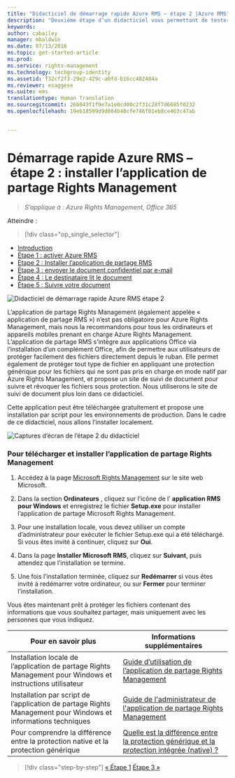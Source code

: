 ```yaml
---
title: "Didacticiel de démarrage rapide Azure RMS – étape 2 |Azure RMS"
description: "Deuxième étape d’un didacticiel vous permettant de tester rapidement Microsoft Azure Rights Management au sein de votre organisation en seulement 5 étapes qui devraient vous prendre moins de 15 minutes."
keywords: 
author: cabailey
manager: mbaldwin
ms.date: 07/13/2016
ms.topic: get-started-article
ms.prod: 
ms.service: rights-management
ms.technology: techgroup-identity
ms.assetid: f32cf2f3-29e2-429c-a0fd-b16cc482484a
ms.reviewer: esaggese
ms.suite: ems
translationtype: Human Translation
ms.sourcegitcommit: 26b043f1f9e7a1e0cd00c2f31c28f7d6685f0232
ms.openlocfilehash: 19eb18599d9d084b40cfe746f01eb8ce463c47ab


---
```




# Démarrage rapide Azure RMS – étape 2 : installer l’application de partage Rights Management

>*S’applique à : Azure Rights Management, Office 365*


Atteindre : 
> [!div class="op_single_selector"]
- [Introduction](quick-start-tutorial.md)
- [Étape 1 : activer Azure RMS](tutorial-step1.md)
- [Étape 2 : Installer l’application de partage RMS](tutorial-step2.md)
- [Étape 3 : envoyer le document confidentiel par e-mail](tutorial-step3.md)
- [Étape 4 : Le destinataire lit le document](tutorial-step4.md)
- [Étape 5 : Suivre votre document](tutorial-step5.md)


![Didacticiel de démarrage rapide Azure RMS étape 2](../media/AzRMS_QuickStartSteps2.PNG)

L’application de partage Rights Management (également appelée « application de partage RMS ») n’est pas obligatoire pour Azure Rights Management, mais nous la recommandons pour tous les ordinateurs et appareils mobiles prenant en charge Azure Rights Management. L’application de partage RMS s’intègre aux applications Office via l’installation d’un complément Office, afin de permettre aux utilisateurs de protéger facilement des fichiers directement depuis le ruban. Elle permet également de protéger tout type de fichier en appliquant une protection générique pour les fichiers qui ne sont pas pris en charge en mode natif par Azure Rights Management, et propose un site de suivi de document pour suivre et révoquer les fichiers sous protection. Nous utiliserons le site de suivi de document plus loin dans ce didacticiel.

Cette application peut être téléchargée gratuitement et propose une installation par script pour les environnements de production. Dans le cadre de ce didacticiel, nous allons l’installer localement.

![Captures d’écran de l’étape 2 du didacticiel](../media/AzRMS_Tutorial_2_Screenshots.png)

### Pour télécharger et installer l’application de partage Rights Management

1.  Accédez à la page [Microsoft Rights Management](http://go.microsoft.com/fwlink/?LinkId=303970) sur le site web Microsoft.

2.  Dans la section **Ordinateurs** , cliquez sur l’icône de l’ **application RMS pour Windows** et enregistrez le fichier **Setup.exe** pour installer l’application de partage Microsoft Rights Management.

3.  Pour une installation locale, vous devez utiliser un compte d’administrateur pour exécuter le fichier Setup.exe qui a été téléchargé. Si vous êtes invité à continuer, cliquez sur **Oui**.

4.  Dans la page **Installer Microsoft RMS**, cliquez sur **Suivant**, puis attendez que l’installation se termine.

5.  Une fois l’installation terminée, cliquez sur **Redémarrer** si vous êtes invité à redémarrer votre ordinateur, ou sur  **Fermer** pour terminer l’installation.

Vous êtes maintenant prêt à protéger les fichiers contenant des informations que vous souhaitez partager, mais uniquement avec les personnes que vous indiquez.

|Pour en savoir plus|Informations supplémentaires|
|--------------------------------|--------------------------|
|Installation locale de l’application de partage Rights Management pour Windows et instructions utilisateur|[Guide d’utilisation de l’application de partage Rights Management](../rms-client/sharing-app-user-guide.md)|
|Installation par script de l’application de partage Rights Management pour Windows et informations techniques|[Guide de l'administrateur de l'application de partage Rights Management](../rms-client/sharing-app-admin-guide.md)|
|Pour comprendre la différence entre la protection native et la protection générique|[Quelle est la différence entre la protection générique et la protection intégrée (native) ?](../rms-client/sharing-app-dialog-box.md#what-s-the-difference-between-generic-protection-and-built-in-native-protection)|


>[!div class="step-by-step"]
[« Étape 1](quick-start-tutorial.md)
[Étape 3 »](tutorial-step3.md)


<!--HONumber=Aug16_HO4-->


